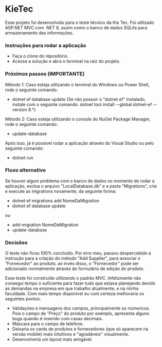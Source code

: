 # KieTec

Esse projeto foi desenvolvido para o teste técnico da Kie Tec.
Foi utilizado ASP.NET MVC com .NET 8, assim como o banco de dados SQLite para armazenamento das informações.

### Instruções para rodar a aplicação

- Faça o clone do repositório.
- Acesse a solução e abra o terminal na raiz do projeto.

### Próximos passos (IMPORTANTE)
Método 1: Caso esteja utilizando o terminal do Windows ou Power Shell, rode o seguinte comando:

- dotnet ef database update
  (Se não possuir o "dotnet ef" instalado, instale com o seguinte comando: dotnet tool install --global dotnet-ef --version 8.\*)

Método 2: Caso esteja utilizando o console do NuGet Package Manager, rode o seguinte comando:

- update-database

Após isso, já é possível rodar a aplicação através do Visual Studio ou pelo seguinte comando:

- dotnet run

### Fluxo alternativo

Se houver algum problema com o banco de dados no momento de rodar a aplicação, exclua o arquivo "LocalDatabase.db" e a pasta "Migrations", crie e execute as migrations novamente, da seguinte forma:

- dotnet ef migrations add NomeDaMigration
- dotnet ef database update

ou

- add-migration NomeDaMigration
- update-database

### Decisões

O teste não ficou 100% concluído. Por erro meu, passou despercebido a instrução para a criação do método "Add Supplier", para associar o "Fornecedor" ao produto, ao invés disso, o "Fornecedor" pode ser adicionado normalmente através do formulário de edição do produto.

Esse teste foi construído utilizando o padrão MVC. Infelizmente não consegui tempo o suficiente para fazer tudo que estava planejando devido as demandas na empresa em que trabalho atualmente, e na minha faculdade. Com mais tempo disponível eu com certeza melhoraria os seguintes pontos:

- Validações e mensagens dos campos, principalmente os númericos. Pois o campo de "Preço" do produto por exemplo, apresenta alguns bugs quando é inserido com casas decimais.
- Máscara para o campo de telefone.
- Deixaria os cards de produtos e fornecedores (que só aparecem na versão mobile) mais intuitivos e "agradáveis" visualmente.
- Desenvolveria um layout mais amigável.
